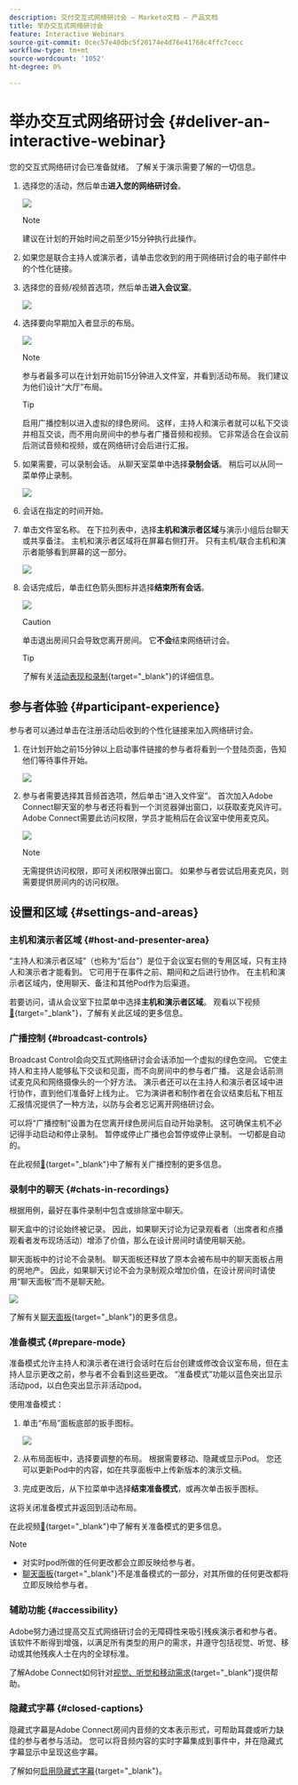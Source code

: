 ```yaml
---
description: 交付交互式网络研讨会 — Marketo文档 — 产品文档
title: 举办交互式网络研讨会
feature: Interactive Webinars
source-git-commit: 0cec57e40dbc5f20174e4d76e41768c4ffc7cecc
workflow-type: tm+mt
source-wordcount: '1052'
ht-degree: 0%

---
```


# 举办交互式网络研讨会 {#deliver-an-interactive-webinar}

您的交互式网络研讨会已准备就绪。 了解关于演示需要了解的一切信息。

1. 选择您的活动，然后单击&#x200B;**进入您的网络研讨会**。

   ![](assets/deliver-an-interactive-webinar-1.png)

   >[!NOTE]
   >
   >建议在计划的开始时间之前至少15分钟执行此操作。

1. 如果您是联合主持人或演示者，请单击您收到的用于网络研讨会的电子邮件中的个性化链接。

1. 选择您的音频/视频首选项，然后单击&#x200B;**进入会议室**。

   ![](assets/deliver-an-interactive-webinar-2.png)

1. 选择要向早期加入者显示的布局。

   ![](assets/deliver-an-interactive-webinar-3.png)

   >[!NOTE]
   >
   >参与者最多可以在计划开始前15分钟进入文件室，并看到活动布局。 我们建议为他们设计“大厅”布局。

   >[!TIP]
   >
   >启用广播控制以进入虚拟的绿色房间。 这样，主持人和演示者就可以私下交谈并相互交谈，而不用向房间中的参与者广播音频和视频。 它非常适合在会议前后测试音频和视频，或在网络研讨会后进行汇报。

1. 如果需要，可以录制会话。 从聊天室菜单中选择&#x200B;**录制会话**。 稍后可以从同一菜单停止录制。

   ![](assets/deliver-an-interactive-webinar-4.png)

1. 会话在指定的时间开始。

1. 单击文件室名称。 在下拉列表中，选择&#x200B;**主机和演示者区域**&#x200B;与演示小组后台聊天或共享备注。 主机和演示者区域将在屏幕右侧打开。 只有主机/联合主机和演示者能够看到屏幕的这一部分。

   ![](assets/deliver-an-interactive-webinar-5.png)

1. 会话完成后，单击红色箭头图标并选择&#x200B;**结束所有会话**。

   ![](assets/deliver-an-interactive-webinar-6.png)

   >[!CAUTION]
   >
   >单击退出房间只会导致您离开房间。 它&#x200B;**不会**&#x200B;结束网络研讨会。

   >[!TIP]
   >
   >了解有关[活动表现和录制](/help/marketo/product-docs/demand-generation/events/interactive-webinars/event-workflows.md){target="_blank"}的详细信息。

## 参与者体验 {#participant-experience}

参与者可以通过单击在注册活动后收到的个性化链接来加入网络研讨会。

1. 在计划开始之前15分钟以上启动事件链接的参与者将看到一个登陆页面，告知他们等待事件开始。

   ![](assets/deliver-an-interactive-webinar-7.png)

1. 参与者需要选择其音频首选项，然后单击“进入文件室”。 首次加入Adobe Connect聊天室的参与者还将看到一个浏览器弹出窗口，以获取麦克风许可。 Adobe Connect需要此访问权限，学员才能稍后在会议室中使用麦克风。

   ![](assets/deliver-an-interactive-webinar-8.png)

   >[!NOTE]
   >
   >无需提供访问权限，即可关闭权限弹出窗口。 如果参与者尝试启用麦克风，则需要提供房间内的访问权限。

## 设置和区域 {#settings-and-areas}

### 主机和演示者区域 {#host-and-presenter-area}

“主持人和演示者区域”（也称为“后台”）是位于会议室右侧的专用区域，只有主持人和演示者才能看到。 它可用于在事件之前、期间和之后进行协作。 在主机和演示者区域内，使用聊天、备注和其他Pod作为后渠道。

若要访问，请从会议室下拉菜单中选择&#x200B;**主机和演示者区域**。 观看以下视频[&#128279;](https://www.youtube.com/watch?v=11GkcvIUttY){target="_blank"}，了解有关此区域的更多信息。

### 广播控制 {#broadcast-controls}

Broadcast Control会向交互式网络研讨会会话添加一个虚拟的绿色空间。 它使主持人和主持人能够私下交谈和见面，而不向房间中的参与者广播。 这是会话前测试麦克风和网络摄像头的一个好方法。 演示者还可以在主持人和演示者区域中进行协作，直到他们准备好上线为止。 它为演讲者和制作者在会议结束后私下相互汇报情况提供了一种方法，以防与会者忘记离开网络研讨会。

可以将“广播控制”设置为在您离开绿色房间后自动开始录制。 这可确保主机不必记得手动启动和停止录制。 暂停或停止广播也会暂停或停止录制。 一切都是自动的。

在此视频[&#128279;](https://www.youtube.com/watch?v=TcoCeEJoyjg){target="_blank"}中了解有关广播控制的更多信息。

### 录制中的聊天 {#chats-in-recordings}

根据用例，最好在事件录制中包含或排除室中聊天。

聊天盒中的讨论始终被记录。 因此，如果聊天讨论为记录观看者（出席者和点播观看者发布现场活动）增添了价值，那么在设计房间时请使用聊天舱。

聊天面板中的讨论不会录制。 聊天面板还释放了原本会被布局中的聊天面板占用的房地产。 因此，如果聊天讨论不会为录制观众增加价值，在设计房间时请使用“聊天面板”而不是聊天舱。

![](assets/deliver-an-interactive-webinar-9.png)

了解有关[聊天面板](https://helpx.adobe.com/adobe-connect/using/notes-chat-q-a-polls.html#chat_panel){target="_blank"}的更多信息。

### 准备模式 {#prepare-mode}

准备模式允许主持人和演示者在进行会话时在后台创建或修改会议室布局，但在主持人显示更改之前，参与者不会看到这些更改。 “准备模式”功能以蓝色突出显示活动pod，以白色突出显示非活动pod。

使用准备模式：

1. 单击“布局”面板底部的扳手图标。

   ![](assets/deliver-an-interactive-webinar-10.png)

1. 从布局面板中，选择要调整的布局。 根据需要移动、隐藏或显示Pod。 您还可以更新Pod中的内容，如在共享面板中上传新版本的演示文稿。

1. 完成更改后，从下拉菜单中选择&#x200B;**结束准备模式**，或再次单击扳手图标。

这将关闭准备模式并返回到活动布局。

在此视频[&#128279;](https://www.youtube.com/watch?v=kUya84sx-E4){target="_blank"}中了解有关准备模式的更多信息。

>[!NOTE]
>
>* 对实时pod所做的任何更改都会立即反映给参与者。
>* [聊天面板](https://helpx.adobe.com/adobe-connect/using/notes-chat-q-a-polls.html#chat_panel){target="_blank"}不是准备模式的一部分，对其所做的任何更改都将立即反映给参与者。

### 辅助功能 {#accessibility}

Adobe努力通过提高交互式网络研讨会的无障碍性来吸引残疾演示者和参与者。 该软件不断得到增强，以满足所有类型的用户的需求，并遵守包括视觉、听觉、移动或其他残疾人士在内的全球标准。

了解Adobe Connect如何针对[视觉、听觉和移动需求](https://helpx.adobe.com/adobe-connect/using/accessibility-features.html){target="_blank"}提供帮助。

### 隐藏式字幕 {#closed-captions}

隐藏式字幕是Adobe Connect房间内音频的文本表示形式，可帮助耳聋或听力缺佳的参与者参与活动。 您可以将音频内容的实时字幕集成到事件中，并在隐藏式字幕显示中呈现这些字幕。

了解如何[启用隐藏式字幕](https://helpx.adobe.com/adobe-connect/using/closed-captioning-html-client.html){target="_blank"}。
